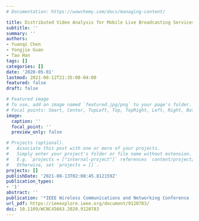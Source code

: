 ```yaml
---
# Documentation: https://wowchemy.com/docs/managing-content/

title: Distributed Video Analysis for Mobile Live Broadcasting Services
subtitle: ''
summary: ''
authors:
- Yuanqi Chen
- Yongjie Guan
- Tao Han
tags: []
categories: []
date: '2020-05-01'
lastmod: 2021-08-12T21:35:08-04:00
featured: false
draft: false

# Featured image
# To use, add an image named `featured.jpg/png` to your page's folder.
# Focal points: Smart, Center, TopLeft, Top, TopRight, Left, Right, BottomLeft, Bottom, BottomRight.
image:
  caption: ''
  focal_point: ''
  preview_only: false

# Projects (optional).
#   Associate this post with one or more of your projects.
#   Simply enter your project's folder or file name without extension.
#   E.g. `projects = ["internal-project"]` references `content/project/deep-learning/index.md`.
#   Otherwise, set `projects = []`.
projects: []
publishDate: '2021-08-13T02:08:45.812159Z'
publication_types:
- '1'
abstract: ''
publication: '*IEEE Wireless Communications and Networking Conference (WCNC)*'
url_pdf: https://ieeexplore.ieee.org/document/9120783/
doi: 10.1109/WCNC45663.2020.9120783
---
```

